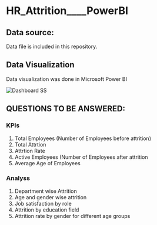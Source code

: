 # HR_Attrition____PowerBI

## Data source:
Data file is included in this repository.

## Data Visualization
Data visualization was done in Microsoft Power BI

![Dashboard SS](https://github.com/user-attachments/assets/644823e1-457f-4218-9d86-6406dc96a588)

## QUESTIONS TO BE ANSWERED:
### KPIs

 1) Total Employees (Number of Employees before attrition)
 2) Total Attrtion
 3) Attrtion Rate
 4) Active Employees (Number of Employees after attrition
 5) Average Age of Employees

### Analyss 

 1) Department wise Attrition
 2) Age and gender wise attrition
 3) Job satisfaction by role
 4) Attrition by education field
 5) Attrition rate by gender for different age groups
